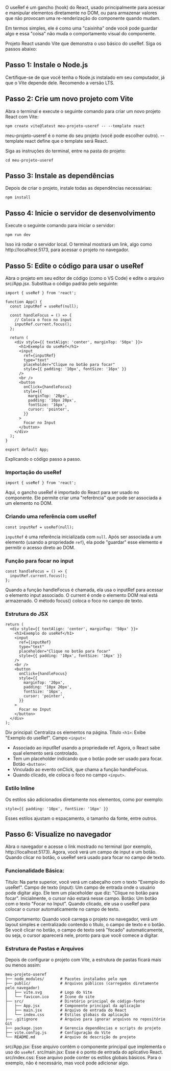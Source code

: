 
O useRef é um gancho (hook) do React, usado principalmente para acessar e manipular elementos diretamente no DOM, ou para armazenar valores que não provocam uma re-renderização do componente quando mudam.

Em termos simples, ele é como uma "caixinha" onde você pode guardar algo e essa "coisa" não muda o comportamento visual do componente.

Projeto React usando Vite que demonstra o uso básico do useRef.
Siga os passos abaixo:

## Passo 1: Instale o Node.js
Certifique-se de que você tenha o Node.js instalado em seu computador, já que o Vite depende dele. Recomendo a versão LTS.

## Passo 2: Crie um novo projeto com Vite
Abra o terminal e execute o seguinte comando para criar um novo projeto React com Vite:
```
npm create vite@latest meu-projeto-useref -- --template react
```
meu-projeto-useref é o nome do seu projeto (você pode escolher outro).
--template react define que o template será React.

Siga as instruções do terminal, entre na pasta do projeto:
```
cd meu-projeto-useref
```

## Passo 3: Instale as dependências
Depois de criar o projeto, instale todas as dependências necessárias:
```
npm install
```

## Passo 4: Inicie o servidor de desenvolvimento
Execute o seguinte comando para iniciar o servidor:
```
npm run dev
```
Isso irá rodar o servidor local. O terminal mostrará um link, algo como http://localhost:5173, para acessar o projeto no navegador.

## Passo 5: Edite o código para usar o useRef
Abra o projeto em seu editor de código (como o VS Code) e edite o arquivo src/App.jsx. Substitua o código padrão pelo seguinte:
```
import { useRef } from 'react';

function App() {
  const inputRef = useRef(null);

  const handleFocus = () => {
    // Coloca o foco no input
    inputRef.current.focus();
  };

  return (
    <div style={{ textAlign: 'center', marginTop: '50px' }}>
      <h1>Exemplo do useRef</h1>
      <input
        ref={inputRef}
        type="text"
        placeholder="Clique no botão para focar"
        style={{ padding: '10px', fontSize: '16px' }}
      />
      <br />
      <button
        onClick={handleFocus}
        style={{
          marginTop: '20px',
          padding: '10px 20px',
          fontSize: '16px',
          cursor: 'pointer',
        }}
      >
        Focar no Input
      </button>
    </div>
  );
}

export default App;
```
Explicando o código passo a passo.
### Importação do useRef
``` 
import { useRef } from 'react'; 
```
Aqui, o gancho useRef é importado do React para ser usado no componente. Ele permite criar uma "referência" que pode ser associada a um elemento no DOM.
### Criando uma referência com useRef
``` 
const inputRef = useRef(null); 
```
`inputRef` é uma referência inicializada com `null`. Após ser associada a um elemento (usando a propriedade `ref`), ela pode "guardar" esse elemento e permitir o acesso direto ao DOM.
### Função para focar no input
```
const handleFocus = () => {
  inputRef.current.focus();
};
```
Quando a função handleFocus é chamada, ela usa o inputRef para acessar o elemento input associado.
O current é onde o elemento DOM real está armazenado. O método focus() coloca o foco no campo de texto.
### Estrutura do JSX
```
return (
  <div style={{ textAlign: 'center', marginTop: '50px' }}>
    <h1>Exemplo do useRef</h1>
    <input
      ref={inputRef}
      type="text"
      placeholder="Clique no botão para focar"
      style={{ padding: '10px', fontSize: '16px' }}
    />
    <br />
    <button
      onClick={handleFocus}
      style={{
        marginTop: '20px',
        padding: '10px 20px',
        fontSize: '16px',
        cursor: 'pointer',
      }}
    >
      Focar no Input
    </button>
  </div>
);
```

Div principal: Centraliza os elementos na página.
Título `<h1>`: Exibe "Exemplo do useRef".
Campo `<input>`:
- Associado ao inputRef usando a propriedade ref. Agora, o React sabe qual elemento será controlado.
- Tem um placeholder indicando que o botão pode ser usado para focar.
Botão `<button>`:
- Vinculado ao evento onClick, que chama a função handleFocus.
- Quando clicado, ele coloca o foco no campo `<input>`.

### Estilo Inline
Os estilos são adicionados diretamente nos elementos, como por exemplo:
```
style={{ padding: '10px', fontSize: '16px' }}
```
Esses estilos ajustam o espaçamento, o tamanho da fonte, entre outros.

## Passo 6: Visualize no navegador
Abra o navegador e acesse o link mostrado no terminal (por exemplo, http://localhost:5173). Agora, você verá um campo de input e um botão. Quando clicar no botão, o useRef será usado para focar no campo de texto.


### Funcionalidade Básica:
Título: Na parte superior, você verá um cabeçalho com o texto "Exemplo do useRef".
Campo de texto (input): Um campo de entrada onde o usuário pode digitar algo. Ele tem um placeholder que diz: "Clique no botão para focar". Inicialmente, o cursor não estará nesse campo.
Botão: Um botão com o texto "Focar no Input". Quando clicado, ele usa o useRef para colocar o cursor automaticamente no campo de texto.

Comportamento:
Quando você carrega o projeto no navegador, verá um layout simples e centralizado contendo o título, o campo de texto e o botão.
Se você clicar no botão, o campo de texto será "focado" automaticamente, ou seja, o cursor aparecerá nele, pronto para que você comece a digitar.

### Estrutura de Pastas e Arquivos
Depois de configurar o projeto com Vite, a estrutura de pastas ficará mais ou menos assim:

```
meu-projeto-useref
├── node_modules/       # Pacotes instalados pelo npm
├── public/             # Arquivos públicos (carregados diretamente pelo navegador)
│   ├── vite.svg        # Logo do Vite
│   └── favicon.ico     # Ícone do site
├── src/                # Diretório principal de código-fonte
│   ├── App.jsx         # Componente principal da aplicação
│   ├── main.jsx        # Arquivo de entrada do React
│   └── index.css       # Estilos globais da aplicação
├── .gitignore          # Arquivo para ignorar arquivos no repositório Git
├── package.json        # Gerencia dependências e scripts do projeto
├── vite.config.js      # Configuração do Vite
└── README.md           # Arquivo de descrição do projeto
```

src/App.jsx:  Esse arquivo contém o componente principal que implementa o uso do `useRef`.
src/main.jsx: Esse é o ponto de entrada do aplicativo React.
src/index.css: Esse arquivo pode conter os estilos globais básicos. Para o exemplo, não é necessário, mas você pode adicionar algo.

